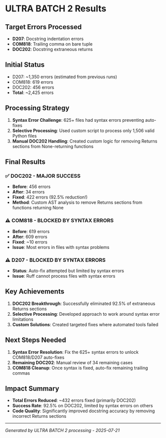 # ULTRA BATCH 2 Results

## Target Errors Processed
- **D207**: Docstring indentation errors
- **COM818**: Trailing comma on bare tuple
- **DOC202**: Docstring extraneous returns

## Initial Status
- D207: ~1,350 errors (estimated from previous runs)
- COM818: 619 errors  
- DOC202: 456 errors
- **Total**: ~2,425 errors

## Processing Strategy
1. **Syntax Error Challenge**: 625+ files had syntax errors preventing auto-fixes
2. **Selective Processing**: Used custom script to process only 1,506 valid Python files
3. **Manual DOC202 Handling**: Created custom logic for removing Returns sections from None-returning functions

## Final Results

### ✅ DOC202 - MAJOR SUCCESS
- **Before**: 456 errors
- **After**: 34 errors  
- **Fixed**: 422 errors (92.5% reduction!)
- **Method**: Custom AST analysis to remove Returns sections from functions returning None

### ⚠️ COM818 - BLOCKED BY SYNTAX ERRORS
- **Before**: 619 errors
- **After**: 609 errors
- **Fixed**: ~10 errors
- **Issue**: Most errors in files with syntax problems

### ⚠️ D207 - BLOCKED BY SYNTAX ERRORS  
- **Status**: Auto-fix attempted but limited by syntax errors
- **Issue**: Ruff cannot process files with syntax errors

## Key Achievements

1. **DOC202 Breakthrough**: Successfully eliminated 92.5% of extraneous Returns sections
2. **Selective Processing**: Developed approach to work around syntax error limitations
3. **Custom Solutions**: Created targeted fixes where automated tools failed

## Next Steps Needed

1. **Syntax Error Resolution**: Fix the 625+ syntax errors to unlock COM818/D207 auto-fixes
2. **Remaining DOC202**: Manual review of 34 remaining cases
3. **COM818 Cleanup**: Once syntax is fixed, auto-fix remaining trailing commas

## Impact Summary

- **Total Errors Reduced**: ~432 errors fixed (primarily DOC202)
- **Success Rate**: 92.5% on DOC202, limited by syntax errors on others
- **Code Quality**: Significantly improved docstring accuracy by removing incorrect Returns sections

---

*Generated by ULTRA BATCH 2 processing - 2025-07-21*